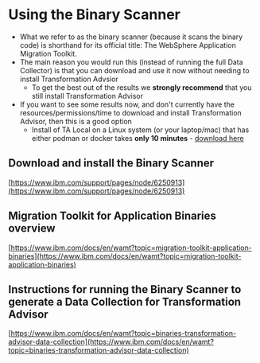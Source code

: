 # Using the Binary Scanner

 - What we refer to as the binary scanner (because it scans the binary code) is shorthand for its official title: The WebSphere Application Migration Toolkit. 
 - The main reason you would run this (instead of running the full Data Collector) is that you can download and use it now without needing to install Transformation Advsior
   - To get the best out of the results we **strongly recommend** that you still install Transformation Advisor
 - If you want to see some results now, and don't currently have the resources/permissions/time to download and install Transformation Advisor, then this is a good option
   - Install of TA Local on a Linux system (or your laptop/mac) that has either podman or docker takes **only 10 minutes** - [download here](https://www.ibm.com/support/pages/node/6958773/)


## Download and install the Binary Scanner 

[https://www.ibm.com/support/pages/node/6250913](https://www.ibm.com/support/pages/node/6250913)

## Migration Toolkit for Application Binaries overview

[https://www.ibm.com/docs/en/wamt?topic=migration-toolkit-application-binaries](https://www.ibm.com/docs/en/wamt?topic=migration-toolkit-application-binaries)

## Instructions for running the Binary Scanner to generate a Data Collection for Transformation Advisor

[https://www.ibm.com/docs/en/wamt?topic=binaries-transformation-advisor-data-collection](https://www.ibm.com/docs/en/wamt?topic=binaries-transformation-advisor-data-collection)
